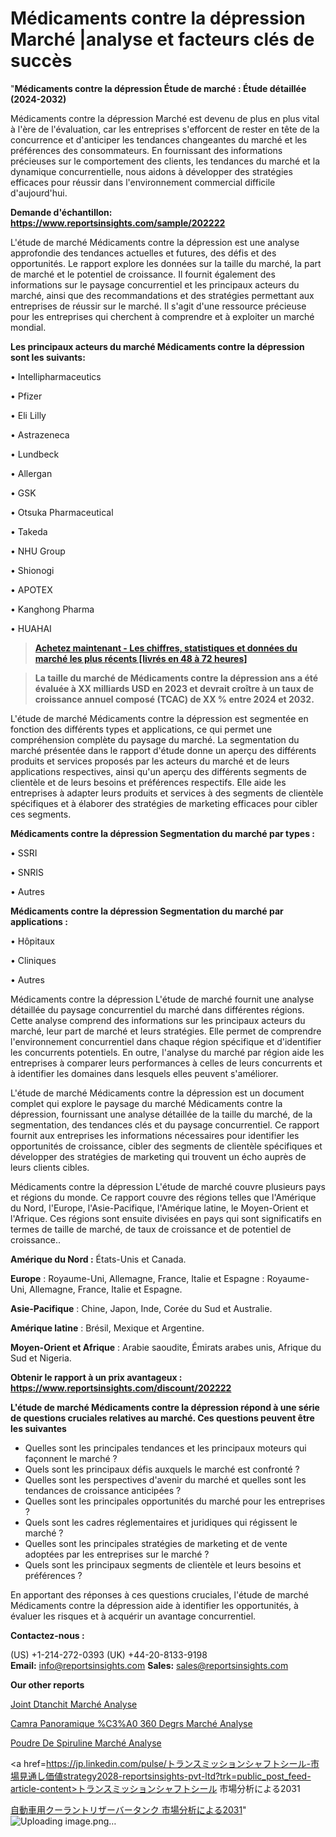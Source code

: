# Médicaments contre la dépression Marché |analyse et facteurs clés de succès

"<strong>Médicaments contre la dépression Étude de marché : Étude détaillée (2024-2032)</strong>

Médicaments contre la dépression Marché est devenu de plus en plus vital à l'ère de l'évaluation, car les entreprises s'efforcent de rester en tête de la concurrence et d'anticiper les tendances changeantes du marché et les préférences des consommateurs. En fournissant des informations précieuses sur le comportement des clients, les tendances du marché et la dynamique concurrentielle, nous aidons à développer des stratégies efficaces pour réussir dans l'environnement commercial difficile d'aujourd'hui.

<strong>Demande d'échantillon: <a href=https://www.reportsinsights.com/sample/202222>https://www.reportsinsights.com/sample/202222</a></strong>

L'étude de marché Médicaments contre la dépression est une analyse approfondie des tendances actuelles et futures, des défis et des opportunités. Le rapport explore les données sur la taille du marché, la part de marché et le potentiel de croissance. Il fournit également des informations sur le paysage concurrentiel et les principaux acteurs du marché, ainsi que des recommandations et des stratégies permettant aux entreprises de réussir sur le marché. Il s'agit d'une ressource précieuse pour les entreprises qui cherchent à comprendre et à exploiter un marché mondial.

<strong>Les principaux acteurs du marché Médicaments contre la dépression sont les suivants:</strong>

• Intellipharmaceutics

• Pfizer

• Eli Lilly

• Astrazeneca

• Lundbeck

• Allergan

• GSK

• Otsuka Pharmaceutical

• Takeda

• NHU Group

• Shionogi

• APOTEX

• Kanghong Pharma

• HUAHAI
<blockquote><a href=https://www.reportsinsights.com/buynow/202222><span style=text-decoration: underline;><strong>Achetez maintenant - Les chiffres, statistiques et données du marché les plus récents [livrés en 48 à 72 heures]</strong></span></a></blockquote>
<blockquote><span style=text-decoration: underline;><strong>La taille du marché de Médicaments contre la dépression ans a été évaluée à XX milliards USD en 2023 et devrait croître à un taux de croissance annuel composé (TCAC) de XX % entre 2024 et 2032.</strong></span></blockquote>
L'étude de marché Médicaments contre la dépression est segmentée en fonction des différents types et applications, ce qui permet une compréhension complète du paysage du marché. La segmentation du marché présentée dans le rapport d'étude donne un aperçu des différents produits et services proposés par les acteurs du marché et de leurs applications respectives, ainsi qu'un aperçu des différents segments de clientèle et de leurs besoins et préférences respectifs. Elle aide les entreprises à adapter leurs produits et services à des segments de clientèle spécifiques et à élaborer des stratégies de marketing efficaces pour cibler ces segments.

<strong>Médicaments contre la dépression Segmentation du marché par types :</strong>

• SSRI

• SNRIS

• Autres

<strong>Médicaments contre la dépression Segmentation du marché par applications :</strong>

• Hôpitaux

• Cliniques

• Autres

Médicaments contre la dépression L'étude de marché fournit une analyse détaillée du paysage concurrentiel du marché dans différentes régions. Cette analyse comprend des informations sur les principaux acteurs du marché, leur part de marché et leurs stratégies. Elle permet de comprendre l'environnement concurrentiel dans chaque région spécifique et d'identifier les concurrents potentiels. En outre, l'analyse du marché par région aide les entreprises à comparer leurs performances à celles de leurs concurrents et à identifier les domaines dans lesquels elles peuvent s'améliorer.

L'étude de marché Médicaments contre la dépression est un document complet qui explore le paysage du marché Médicaments contre la dépression, fournissant une analyse détaillée de la taille du marché, de la segmentation, des tendances clés et du paysage concurrentiel. Ce rapport fournit aux entreprises les informations nécessaires pour identifier les opportunités de croissance, cibler des segments de clientèle spécifiques et développer des stratégies de marketing qui trouvent un écho auprès de leurs clients cibles.

Médicaments contre la dépression L'étude de marché couvre plusieurs pays et régions du monde. Ce rapport couvre des régions telles que l'Amérique du Nord, l'Europe, l'Asie-Pacifique, l'Amérique latine, le Moyen-Orient et l'Afrique. Ces régions sont ensuite divisées en pays qui sont significatifs en termes de taille de marché, de taux de croissance et de potentiel de croissance..

<strong>Amérique du Nord :</strong> États-Unis et Canada.

<strong>Europe</strong> : Royaume-Uni, Allemagne, France, Italie et Espagne : Royaume-Uni, Allemagne, France, Italie et Espagne.

<strong>Asie-Pacifique</strong> : Chine, Japon, Inde, Corée du Sud et Australie.

<strong>Amérique latine</strong> : Brésil, Mexique et Argentine.

<strong>Moyen-Orient et Afrique</strong> : Arabie saoudite, Émirats arabes unis, Afrique du Sud et Nigeria.

<strong>Obtenir le rapport à un prix avantageux : <a href=https://www.reportsinsights.com/discount/202222>https://www.reportsinsights.com/discount/202222</a></strong>

<strong>L'étude de marché Médicaments contre la dépression répond à une série de questions cruciales relatives au marché. Ces questions peuvent être les suivantes</strong>
<ul>
  <li>Quelles sont les principales tendances et les principaux moteurs qui façonnent le marché ?</li>
  <li>Quels sont les principaux défis auxquels le marché est confronté ?</li>
  <li>Quelles sont les perspectives d'avenir du marché et quelles sont les tendances de croissance anticipées ?</li>
  <li>Quelles sont les principales opportunités du marché pour les entreprises ?</li>
  <li>Quels sont les cadres réglementaires et juridiques qui régissent le marché ?</li>
  <li>Quelles sont les principales stratégies de marketing et de vente adoptées par les entreprises sur le marché ?</li>
  <li>Quels sont les principaux segments de clientèle et leurs besoins et préférences ?</li>
</ul>
En apportant des réponses à ces questions cruciales, l'étude de marché Médicaments contre la dépression aide à identifier les opportunités, à évaluer les risques et à acquérir un avantage concurrentiel.

<strong>Contactez-nous :</strong>

(US) +1-214-272-0393
(UK) +44-20-8133-9198
<strong>Email:</strong> <a>info@reportsinsights.com</a>
<strong>Sales:</strong> <a>sales@reportsinsights.com</a>

<strong>Our other reports</strong>

<a href=https://www.linkedin.com/pulse/joint-d%C3%A9tanch%C3%A9it%C3%A9-march%C3%A9-analyse-historique-efelc/>Joint Dtanchit Marché Analyse</a>

<a href=https://www.linkedin.com/pulse/cam%C3%A9ra-panoramique-%C3%A0-360-degr%C3%A9s-march%C3%A9-segmentation-qiraf/>Camra Panoramique %C3%A0 360 Degrs Marché Analyse</a>

<a href=https://www.linkedin.com/pulse/poudre-de-spiruline-march%C3%A9-2024-2030-technologies-5kd6f/>Poudre De Spiruline Marché Analyse</a>

<a href=https://jp.linkedin.com/pulse/トランスミッションシャフトシール-市場見通し価値strategy2028-reportsinsights-pvt-ltd?trk=public_post_feed-article-content>トランスミッションシャフトシール 市場分析による2031</a>

<a href=https://www.linkedin.com/pulse/自動車用クーラントリザーバータンク-市場2023topベンダーによる新しい調査-community-market-research/>自動車用クーラントリザーバータンク 市場分析による2031</a>"
![Uploading image.png…]()
